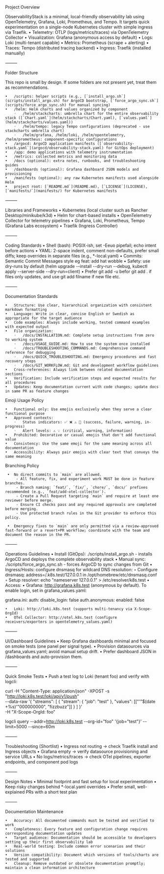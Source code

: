 Project Overview

ObservabilityStack is a minimal, local-friendly observability lab using OpenTelemetry, Grafana, Loki, Prometheus, and Tempo. It targets quick experimentation on a single-node Kubernetes cluster with simple ingress via Traefik.
	•	Telemetry: OTLP (logs/metrics/traces) via OpenTelemetry Collector
	•	Visualization: Grafana (anonymous access by default)
	•	Logs: Loki (multi-tenant capable)
	•	Metrics: Prometheus (scrape + alerting)
	•	Traces: Tempo (distributed tracing backend)
	•	Ingress: Traefik (installed manually)

⸻

Folder Structure

This repo is small by design. If some folders are not present yet, treat them as recommendations.

    •	/scripts: helper scripts (e.g., [`install_argo.sh`](scripts/install_argo.sh) for ArgoCD bootstrap, [`force_argo_sync.sh`](scripts/force_argo_sync.sh) for manual syncing)
    •	/helm: Helm charts and values organized by component
        ◦	/helm/stackcharts: umbrella chart for the entire observability stack ([`Chart.yaml`](helm/stackcharts/Chart.yaml), [`values.yaml`](helm/stackcharts/values.yaml))
        ◦	/helm/tempo: legacy Tempo configurations (deprecated - use stackcharts umbrella chart)
        ◦	/helm/grafana, /helm/loki, /helm/opentelemetry, /helm/prometheus: component-specific configurations
    •	/argocd: ArgoCD application manifests ([`observability-stack.yaml`](argocd/observability-stack.yaml) for GitOps deployment)
    •	/app: demo applications with telemetry instrumentation
    •	/metrics: collected metrics and monitoring data
    •	/docs (optional): extra notes, runbooks, and troubleshooting guides  
    •	/dashboards (optional): Grafana dashboard JSON models and provisioning
    •	/manifests (optional): any raw Kubernetes manifests used alongside Helm
    •	project root: [`README.md`](README.md), [`LICENSE`](LICENSE), [`manifests/`](manifests/) for Kubernetes manifests

⸻

Libraries and Frameworks
	•	Kubernetes (local cluster such as Rancher Desktop/minikube/k3d)
	•	Helm for chart-based installs
	•	OpenTelemetry Collector for telemetry pipelines
	•	Grafana, Loki, Prometheus, Tempo (Grafana Labs ecosystem)
	•	Traefik (Ingress Controller)

⸻

Coding Standards
	•	Shell (bash): POSIX-ish, set -Eeuo pipefail; echo intent before actions
	•	YAML: 2-space indent, comment non-defaults, prefer small diffs; keep overrides in separate files (e.g., *-local.yaml)
	•	Commits: Semantic Commit Messages style eg feat: add hat wobble
	•	Safety: use dry-runs by default (helm upgrade --install --dry-run --debug, kubectl apply --server-side --dry-run=client)
	•	Prefer git add -u befor git add . if files only updates, and use git add filname if new file etc.

⸻

Documentation Standards

	•	Structure: Use clear, hierarchical organization with consistent markdown formatting
	•	Language: Write in clear, concise English or Swedish as appropriate for the target audience
	•	Code examples: Always include working, tested command examples with expected output
	•	File organization:
		◦	/docs/INSTALLATION.md: Complete setup instructions from zero to working system
		◦	/docs/USAGE_GUIDE.md: How to use the system once installed
		◦	/docs/TROUBLESHOOTING_COMMANDS.md: Comprehensive command reference for debugging
		◦	/docs/QUICK_TROUBLESHOOTING.md: Emergency procedures and fast recovery steps
		◦	/docs/GIT_WORKFLOW.md: Git and development workflow guidelines
	•	Cross-references: Always link between related documentation sections
	•	Verification: Include verification steps and expected results for all procedures
	•	Updates: Keep documentation current with code changes; update docs in same PR as feature changes

Emoji Usage Policy

	•	Functional only: Use emojis exclusively when they serve a clear functional purpose
	•	Approved contexts:
		◦	Status indicators: ✅ ❌ ⚠️ 🔄 (success, failure, warning, in-progress)
		◦	Alert levels: ⚠️ 💡 (critical, warning, information)
	•	Prohibited: Decorative or casual emojis that don't add functional value
	•	Consistency: Use the same emoji for the same meaning across all documentation
	•	Accessibility: Always pair emojis with clear text that conveys the same meaning

Branching Policy

	 •  No direct commits to `main` are allowed.
		 - All feature, fix, and experiment work MUST be done in feature branches.
		 - Branch naming: `feat/`, `fix/`, `chore/`, `docs/` prefixes recommended (e.g., `feat/add-otel-collector`).
		 - Create a Pull Request targeting `main` and require at least one reviewer before merge.
		 - Ensure CI checks pass and any required approvals are completed before merging.
		 - Use protected branch rules in the Git provider to enforce this policy.

	 •  Emergency fixes to `main` are only permitted via a review-approved fast-forward or a revert+PR workflow; coordinate with the team and document the reason in the PR.

⸻

Operations Guidelines
	•	Install (GitOps): ./scripts/install_argo.sh - installs ArgoCD and deploys the complete observability stack
	•	Manual sync: ./scripts/force_argo_sync.sh - forces ArgoCD to sync changes from Git
	•	Ingress/Hosts: configure dnsmasq for wildcard DNS resolution:
		◦	Configure dnsmasq: address=/.k8s.test/127.0.0.1 in /opt/homebrew/etc/dnsmasq.conf
		◦	Setup resolver: echo "nameserver 127.0.0.1" > /etc/resolver/k8s.test
	•	Access:
	•	Grafana: http://grafana.k8s.test (anonymous by default). To enable login, set in grafana_values.yaml:

grafana.ini:
  auth:
    disable_login: false
  auth.anonymous:
    enabled: false


	•	Loki: http://loki.k8s.test (supports multi-tenancy via X-Scope-OrgId)
	•	OTel Collector: http://otel.k8s.test (configure receivers/exporters in opentelemetry_values.yaml)

⸻

UI/Dashboard Guidelines
	•	Keep Grafana dashboards minimal and focused on smoke tests (one panel per signal type).
	•	Provision datasources via grafana_values.yaml; avoid manual setup drift.
	•	Prefer dashboard JSON in /dashboards and auto-provision them.

⸻

Quick Smoke Tests
	•	Push a test log to Loki (tenant foo) and verify with logcli:

curl -H "Content-Type: application/json" -XPOST -s \
"http://loki.k8s.test/loki/api/v1/push" \
--data-raw '{
  "streams": [
    {
      "stream": { "job": "test" },
      "values": [["'"$(date +%s)'"000000000", "fizzbuzz"]]
    }
  ]
}' \
-H "X-Scope-OrgId: foo"

logcli query --addr=http://loki.k8s.test --org-id="foo" '{job="test"}' --limit=5000 --since=60m



⸻

Troubleshooting (Shortlist)
	•	Ingress not routing → check Traefik install and Ingress objects
	•	Grafana empty → verify datasource provisioning and service URLs
	•	No logs/metrics/traces → check OTel pipelines, exporter endpoints, and component pod logs

⸻

Design Notes
	•	Minimal footprint and fast setup for local experimentation
	•	Keep risky changes behind *-local.yaml overrides
	•	Prefer small, well-explained PRs with a short test plan

⸻

Documentation Maintenance

	•	Accuracy: All documented commands must be tested and verified to work
	•	Completeness: Every feature and configuration change requires corresponding documentation updates
	•	Target audience: Documentation should be accessible to developers setting up their first observability lab
	•	Real-world testing: Include common error scenarios and their solutions
	•	Version compatibility: Document which versions of tools/charts are tested and supported
	•	Cleanup: Remove outdated or obsolete documentation promptly; maintain a clean information architecture

